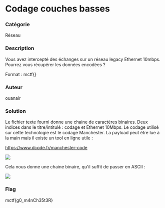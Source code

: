 # Codage couches basses

### Catégorie

Réseau

### Description

Vous avez intercepté des échanges sur un réseau legacy Ethernet 10mbps.
Pourrez vous récupérer les données encodées ?

Format : mctf{}

### Auteur 

ouanair

### Solution

Le fichier texte fourni donne une chaine de caractères binaires. Deux indices dans le titre/intitulé : codage et Ethernet 10Mbps. Le codage utilisé sur cette technologie est le codage Manchester. La payload peut être lue à la main mais il existe un tool en ligne utile : 

https://www.dcode.fr/manchester-code

![](https://i.imgur.com/5FWzHlO.png)

Cela nous donne une chaine binaire, qu'il suffit de passer en ASCII : 

![](https://i.imgur.com/HWdyUVg.png)


### Flag

mctf{g0_m4nCh35t3R}